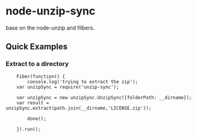 # node-unzip-sync

base on the node-unzip and filbers.

## Quick Examples

### Extract to a directory
  		Fiber(function() {
  			console.log('trying to extract the zip');
        var unzipSync = require('unzip-sync');

        var unzipSync = new unzipSync.UnzipSync({folderPath: __dirname});
        var result = unzipSync.extract(path.join(__dirname,'LICENSE.zip'));

	  		done();

  		}).run();
